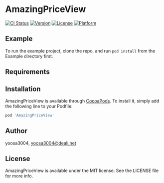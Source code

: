 # AmazingPriceView

[![CI Status](https://img.shields.io/travis/yoosa3004/AmazingPriceView.svg?style=flat)](https://travis-ci.org/yoosa3004/AmazingPriceView)
[![Version](https://img.shields.io/cocoapods/v/AmazingPriceView.svg?style=flat)](https://cocoapods.org/pods/AmazingPriceView)
[![License](https://img.shields.io/cocoapods/l/AmazingPriceView.svg?style=flat)](https://cocoapods.org/pods/AmazingPriceView)
[![Platform](https://img.shields.io/cocoapods/p/AmazingPriceView.svg?style=flat)](https://cocoapods.org/pods/AmazingPriceView)

## Example

To run the example project, clone the repo, and run `pod install` from the Example directory first.

## Requirements

## Installation

AmazingPriceView is available through [CocoaPods](https://cocoapods.org). To install
it, simply add the following line to your Podfile:

```ruby
pod 'AmazingPriceView'
```

## Author

yoosa3004, yoosa3004@deali.net

## License

AmazingPriceView is available under the MIT license. See the LICENSE file for more info.
